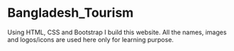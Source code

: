 # Bangladesh_Tourism
Using HTML, CSS and Bootstrap I build this website. All the names, images and logos/icons are used here only for learning purpose. 
